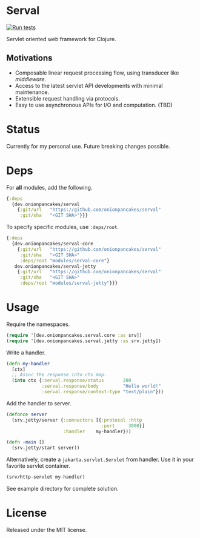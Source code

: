 # Serval

[![Run tests](https://github.com/onionpancakes/serval/actions/workflows/run_tests.yml/badge.svg)](https://github.com/onionpancakes/serval/actions/workflows/run_tests.yml)

Servlet oriented web framework for Clojure.

## Motivations

* Composable linear request processing flow, using transducer like *middleware*.
* Access to the latest servlet API developments with minimal maintenance.
* Extensible request handling via protocols.
* Easy to use asynchronous APIs for I/O and computation. (TBD)

# Status

Currently for my personal use. Future breaking changes possible.

# Deps

For **all** modules, add the following.

```clojure
{:deps
  {dev.onionpancakes/serval
    {:git/url   "https://github.com/onionpancakes/serval"
     :git/sha   "<GIT SHA>"}}}
```

To specify specific modules, use `:deps/root`.

```clojure
{:deps
  {dev.onionpancakes/serval-core
    {:git/url   "https://github.com/onionpancakes/serval"
     :git/sha   "<GIT SHA>"
     :deps/root "modules/serval-core"}
   dev.onionpancakes/serval-jetty
    {:git/url   "https://github.com/onionpancakes/serval"
     :git/sha   "<GIT SHA>"
     :deps/root "modules/serval-jetty"}}}
```

# Usage

Require the namespaces.

```clojure
(require '[dev.onionpancakes.serval.core :as srv])
(require '[dev.onionpancakes.serval.jetty :as srv.jetty])
```

Write a handler.

```clojure
(defn my-handler
  [ctx]
  ;; Assoc the response into ctx map.
  (into ctx {:serval.response/status       200
             :serval.response/body         "Hello world!"
             :serval.response/context-type "text/plain"}))
```

Add the handler to server.

```clojure
(defonce server
  (srv.jetty/server {:connectors [{:protocol :http
                                   :port     3000}]
                     :handler    my-handler}))

(defn -main []
  (srv.jetty/start server))
```

Alternatively, create a `jakarta.servlet.Servlet` from handler. Use it in your favorite servlet container.

```clojure
(srv/http-servlet my-handler)
```

See example directory for complete solution.

# License

Released under the MIT license.